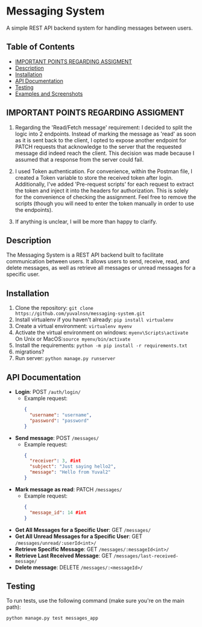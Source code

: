 # Messaging System

A simple REST API backend system for handling messages between users.

## Table of Contents

- [IMPORTANT POINTS REGARDING ASSIGMENT](#important-points-regarding-assignment)
- [Description](#description)
- [Installation](#installation)
- [API Documentation](#api-documentation)
- [Testing](#testing)
- [Examples and Screenshots](#examples-and-screenshots)

## IMPORTANT POINTS REGARDING ASSIGMENT

1. Regarding the 'Read/Fetch message' requirement: I decided to split the logic into 2 endpoints. Instead of marking the message as 'read' as soon as it is sent back to the client, I opted to expose another endpoint for PATCH requests that acknowledge to the server that the requested message did indeed reach the client. This decision was made because I assumed that a response from the server could fail.


2. I used Token authentication. For convenience, within the Postman file, I created a Token variable to store the received token after login. Additionally, I've added 'Pre-request scripts' for each request to extract the token and inject it into the headers for authorization. This is solely for the convenience of checking the assignment. Feel free to remove the scripts (though you will need to enter the token manually in order to use the endpoints).


3. If anything is unclear, I will be more than happy to clarify.
## Description

The Messaging System is a REST API backend built to facilitate communication between users. It allows users to send,
receive, read, and delete messages, as well as retrieve all messages or unread messages for a specific user.


## Installation

1. Clone the repository: `git clone https://github.com/yuvalnsn/messaging-system.git`
2. Install virtualenv if you haven't already: `pip install virtualenv`
3. Create a virtual environment: `virtualenv myenv`
4. Activate the virtual environment on windows: `myenv\Scripts\activate`
   On Unix or MacOS:`source myenv/bin/activate`
5. Install the requirements: `python -m pip install -r requirements.txt`
6. migrations?
7. Run server: `python manage.py runserver`

## API Documentation

- **Login**: POST `/auth/login/`
    - Example request:
      ```json
      {
        "username": "username",
        "password": "password"
      }
      ```
- **Send message**: POST `/messages/`
    - Example request:
      ```json
      {
        "receiver": 3, #int
        "subject": "Just saying hello2",
        "message": "Hello from Yuval2"
      }
      ```
- **Mark message as read**: PATCH `/messages/`
    - Example request:
      ```json
      {
        "message_id": 14 #int
      }
      ```
- **Get All Messages for a Specific User**: GET `/messages/`
- **Get All Unread Messages for a Specific User**: GET `/messages/unread/:userId<int>/`
- **Retrieve Specific Message**: GET `/messages/:messageId<int>/`
- **Retrieve Last Received Message**: GET `/messages/last-received-message/`
- **Delete message**: DELETE `/messages/:<messageId>/` 

## Testing

To run tests, use the following command (make sure you're on the main path):

```bash
python manage.py test messages_app
